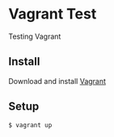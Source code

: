 Vagrant Test
============

Testing Vagrant

## Install

Download and install [Vagrant](https://vagrantcloud.com)

## Setup

```bash
$ vagrant up
```
